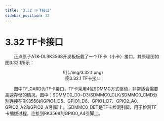 ```yaml
---
title: '3.32 TF卡接口'
sidebar_position: 32
---
```


# 3.32 TF卡接口

&emsp;&emsp;正点原子ATK-DLRK3568开发板板载了一个TF卡（小卡）接口，其原理图如图3.32.1所示：

<center>
![](./img/3.32.1.png)<br />
图3.32.1 TF卡接口 
</center>

&emsp;&emsp;图中TF_CARD为TF卡接口，TF卡采用4位SDMMC方式驱动，非常适合需要高速存储的情况。图中：SDMMC0_D0~D3/SDMMC0_CLK/SDMMC0_CMD分别连接在RK3568的GPIO1_D5、GPIO1_D6、GPIO1_D7、GPIO2_A0、GPIO2_A2和GPIO2_A1引脚上。 SDMMC0_DET是TF卡检测引脚，用于检测TF卡插拔过程，连接到RK3568的GPIO0_A4引脚上。
